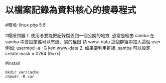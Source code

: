 以檔案記錄為資料核心的搜尋程式
=========

#環境:
    linux
    php 5.6

#權限問題
    1. 使用者要能把記錄檔丟到一個公開的地方, 通常是經由 samba
       在 samba 中會設定誰可以有讀、寫的權限
       請 www-data 這個群組中加入這個 user
       例如: usermod -a -G ken www-data
    2. 如果要利用群組, samba 可以設定 create mask = 0764 (6=rx)

#install

    mkdir var/cache
    chmodr -R var

